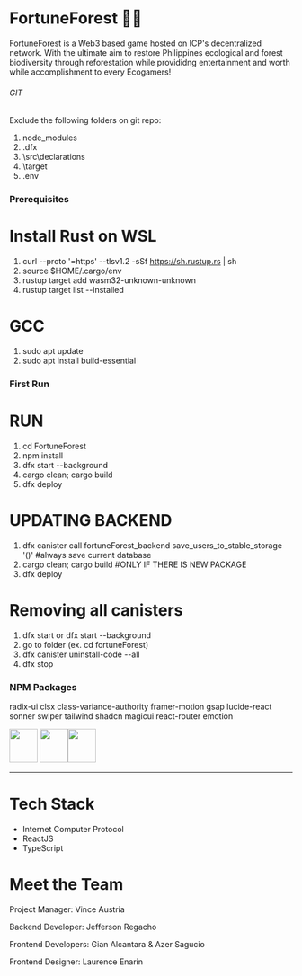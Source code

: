 <h1>FortuneForest 🌴🌳</h1>

FortuneForest is a Web3 based game hosted on ICP's decentralized network. With the ultimate aim to restore Philippines ecological and forest biodiversity through reforestation while provididng entertainment and worth while accomplishment to every Ecogamers!


###### GIT ######
Exclude the following folders on git repo:
1. node_modules
2. .dfx
3. \src\declarations
4. \target
5. .env


### Prerequisites ###
# Install Rust on WSL
1. curl --proto '=https' --tlsv1.2 -sSf https://sh.rustup.rs | sh
2. source $HOME/.cargo/env
3. rustup target add wasm32-unknown-unknown
4. rustup target list --installed

# GCC
1. sudo apt update
2. sudo apt install build-essential

### First Run ###
# RUN
1. cd FortuneForest
2. npm install
3. dfx start --background
4. cargo clean; cargo build
5. dfx deploy

# UPDATING BACKEND
1. dfx canister call fortuneForest_backend save_users_to_stable_storage '()' #always save current database
2. cargo clean; cargo build #ONLY IF THERE IS NEW PACKAGE
3. dfx deploy

# Removing all canisters
1. dfx start or dfx start --background
2. go to folder (ex. cd fortuneForest)
3. dfx canister uninstall-code --all
4. dfx stop

<h3>NPM Packages</h3>
radix-ui
clsx
class-variance-authority
framer-motion
gsap
lucide-react
sonner
swiper
tailwind
shadcn
magicui
react-router
emotion
<p><img src="https://cdn.worldvectorlogo.com/logos/radix-ui.svg" width="50" height="60"> <img src="https://cva.style/_next/image?url=%2F_next%2Fstatic%2Fmedia%2Fwallpaper-hd.6da17633.jpg&w=1920&q=75" width="50" height="60"><img src="https://www.ejable.com/wp-content/uploads/2022/04/Framer-Motion.webp" width="50" height="60"></p>


<hr>
<h1>Tech Stack</h1>

* Internet Computer Protocol
* ReactJS
* TypeScript

<h1> Meet the Team </h1>

<p>Project Manager: Vince Austria</p>
<p>Backend Developer: Jefferson Regacho</p>
<p>Frontend Developers: Gian Alcantara & Azer Sagucio</p>
<p>Frontend Designer: Laurence Enarin </p>
